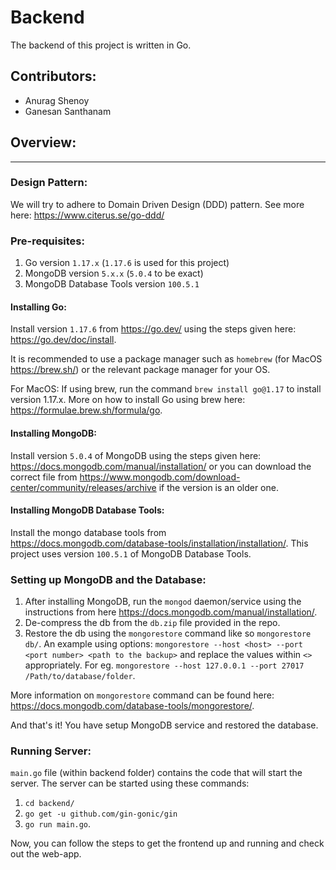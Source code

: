 # Backend

The backend of this project is written in Go.

## Contributors:
- Anurag Shenoy
- Ganesan Santhanam

## Overview:
---

### Design Pattern: 
We will try to adhere to Domain Driven Design (DDD) pattern.
See more here: <https://www.citerus.se/go-ddd/>

### Pre-requisites:
1. Go version `1.17.x` (`1.17.6` is used for this project)
2. MongoDB version `5.x.x` (`5.0.4` to be exact)
3. MongoDB Database Tools version `100.5.1`

#### Installing Go:
Install version `1.17.6` from <https://go.dev/> using the steps given here: <https://go.dev/doc/install>.

It is recommended to use a package manager such as `homebrew` (for MacOS <https://brew.sh/>) or the relevant package manager for your OS.

For MacOS: If using brew, run the command `brew install go@1.17` to install version 1.17.x. More on how to install Go using brew here: <https://formulae.brew.sh/formula/go>.

#### Installing MongoDB:
Install version `5.0.4` of MongoDB using the steps given here: <https://docs.mongodb.com/manual/installation/> or you can download the correct file from <https://www.mongodb.com/download-center/community/releases/archive> if the version is an older one.

#### Installing MongoDB Database Tools:
Install the mongo database tools from <https://docs.mongodb.com/database-tools/installation/installation/>. This project uses version `100.5.1` of MongoDB Database Tools.

### Setting up MongoDB and the Database:
1. After installing MongoDB, run the `mongod` daemon/service using the instructions from here <https://docs.mongodb.com/manual/installation/>.
2. De-compress the db from the `db.zip` file provided in the repo.
3. Restore the db using the `mongorestore` command like so `mongorestore db/`. An example using options: `mongorestore --host <host> --port <port number> <path to the backup>` and replace the values within `<>` appropriately. For eg. `mongorestore --host 127.0.0.1 --port 27017 /Path/to/database/folder`.

More information on `mongorestore` command can be found here: <https://docs.mongodb.com/database-tools/mongorestore/>.

And that's it! You have setup MongoDB service and restored the database.

### Running Server:
`main.go` file (within backend folder) contains the code that will start the server. The server can be started using these commands: 
1. `cd backend/`
2. `go get -u github.com/gin-gonic/gin` 
3. `go run main.go`.

Now, you can follow the steps to get the frontend up and running and check out the web-app.